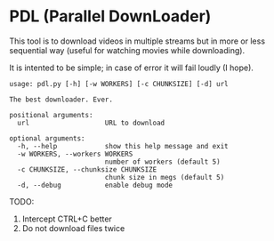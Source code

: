 PDL (Parallel DownLoader)
=========================

This tool is to download videos in multiple streams
but in more or less sequential way (useful for watching
movies while downloading).

It is intented to be simple; in case of error it will
fail loudly (I hope).


~~~
usage: pdl.py [-h] [-w WORKERS] [-c CHUNKSIZE] [-d] url

The best downloader. Ever.

positional arguments:
  url                   URL to download

optional arguments:
  -h, --help            show this help message and exit
  -w WORKERS, --workers WORKERS
                        number of workers (default 5)
  -c CHUNKSIZE, --chunksize CHUNKSIZE
                        chunk size in megs (default 5)
  -d, --debug           enable debug mode
~~~

TODO:

1. Intercept CTRL+C better
1. Do not download files twice
